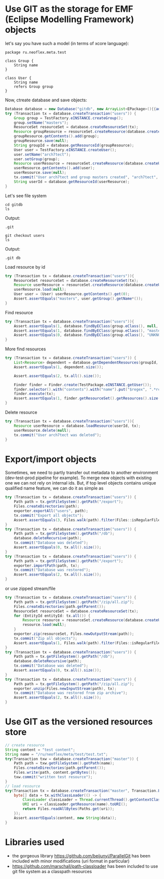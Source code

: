 # Use GIT as the storage for EMF (Eclipse Modelling Framework) objects 
let's say you have such a model (in terms of xcore language):
```xcore
package ru.neoflex.meta.test

class Group {
    String name
}

class User {
    String name
    refers Group group
}

```

Now, ctreate database and save objects:
```java
Database database = new Database("gitdb", new ArrayList<EPackage>(){{add(TestPackage.eINSTANCE);}});
try (Transaction tx = database.createTransaction("users")) {
    Group group = TestFactory.eINSTANCE.createGroup();
    group.setName("masters");
    ResourceSet resourceSet = database.createResourceSet(tx);
    Resource groupResource = resourceSet.createResource(database.createURI(null, null));
    groupResource.getContents().add(group);
    groupResource.save(null);
    String groupId = database.getResourceId(groupResource);
    User user = TestFactory.eINSTANCE.createUser();
    user.setName("arch7tect");
    user.setGroup(group);
    Resource userResource = resourceSet.createResource(database.createURI(null, null));
    userResource.getContents().add(user);
    userResource.save(null);
    tx.commit("User arch7tect and group masters created", "arch7tect", "");
    String userId = database.getResourceId(userResource);
}
```

Let's see file system
```shell script
cd gitdb
ls
```
Output:
```
.git
```
```shell script
git checkout users
ls
```
Output:
```
.git db
```
Load resource by id
```java
try (Transaction tx = database.createTransaction("users")){
    ResourceSet resourceSet = database.createResourceSet(tx);
    Resource userResource = resourceSet.createResource(database.createURI(userId, null));
    userResource.load(null);
    User user = (User) userResource.getContents().get(0);
    Assert.assertEquals("masters", user.getGroup().getName*());
}
```
Find resource
```java
try (Transaction tx = database.createTransaction("users")){
    Assert.assertEquals(1, database.findByEClass(group.eClass(), null, tx).getResources().size());
    Assert.assertEquals(1, database.findByEClass(group.eClass(), "masters", tx).getResources().size());
    Assert.assertEquals(0, database.findByEClass(group.eClass(), "UNKNOWN", tx).getResources().size());
}
```
More find resources
```java
try (Transaction tx = database.createTransaction("users")) {
    List<Resource> dependent = database.getDependentResources(groupId, tx);
    Assert.assertEquals(1, dependent.size());

    Assert.assertEquals(2, tx.all().size());

    Finder finder = Finder.create(TestPackage.eINSTANCE.getUser());
    finder.selector().with("contents").with("name").put("$regex", ".*rch7.*");
    finder.execute(tx);
    Assert.assertEquals(1, finder.getResourceSet().getResources().size());
}
```
Delete resource
```java
try (Transaction tx = database.createTransaction("users")){
    Resource userResource = database.loadResource(userId, tx);
    userResource.delete(null);
    tx.commit("User arch7tect was deleted");
}
```
# Export/import objects
Sometimes, we  need to partly transfer out metadata to another environment 
(dev-test-prod pipeline for example). To merge new objects
with existing one we can not rely on internal ids. But,
if top level objects contains unique qualified name feature,
we can do it as simple as
```java
try (Transaction tx = database.createTransaction("users")) {
    Path path = tx.getFileSystem().getPath("/export");
    Files.createDirectories(path);
    exporter.exportAll("users", path);
    tx.commit("Export all objects");
    Assert.assertEquals(3, Files.walk(path).filter(Files::isRegularFile).count());
}
try (Transaction tx = database.createTransaction("users")) {
    Path path = tx.getFileSystem().getPath("/db");
    database.deleteRecursive(path);
    tx.commit("Database was deleted");
    Assert.assertEquals(0, tx.all().size());
}
try (Transaction tx = database.createTransaction("users")) {
    Path path = tx.getFileSystem().getPath("/export");
    exporter.importPath(path, tx);
    tx.commit("Database was restored");
    Assert.assertEquals(2, tx.all().size());
}
```
or use zipped stream/file
```java
try (Transaction tx = database.createTransaction("users")) {
    Path path = tx.getFileSystem().getPath("/zip/all.zip");
    Files.createDirectories(path.getParent());
    ResourceSet resourceSet = database.createResourceSet(tx);
    for (EntityId entityId: tx.all()) {
        Resource resource = resourceSet.createResource(database.createURI(entityId.getId(), null));
        resource.load(null);
    }
    exporter.zip(resourceSet, Files.newOutputStream(path));
    tx.commit("Zip all objects");
    Assert.assertEquals(1, Files.walk(path).filter(Files::isRegularFile).count());
}
try (Transaction tx = database.createTransaction("users")) {
    Path path = tx.getFileSystem().getPath("/db");
    database.deleteRecursive(path);
    tx.commit("Database was deleted");
    Assert.assertEquals(0, tx.all().size());
}
try (Transaction tx = database.createTransaction("users")) {
    Path path = tx.getFileSystem().getPath("/zip/all.zip");
    exporter.unzip(Files.newInputStream(path), tx);
    tx.commit("Database was restored from zip archive");
    Assert.assertEquals(2, tx.all().size());
}
```
# Use GIT as the versioned resources store
```java
// create resource
String content = "test content";
String name = "/ru/neoflex/meta/test/test.txt";
try(Transaction txw = database.createTransaction("master")) {
    Path path = txw.getFileSystem().getPath(name);
    Files.createDirectories(path.getParent());
    Files.write(path, content.getBytes());
    txw.commit("written test resource");
}
// load resource
try(Transaction tx = database.createTransaction("master", Transaction.LockType.READ)) {
    byte[] data = tx.withClassLoader(() -> {
        ClassLoader classLoader = Thread.currentThread().getContextClassLoader();
        URI uri = classLoader.getResource(name).toURI();
        return Files.readAllBytes(Paths.get(uri));
    });
    Assert.assertEquals(content, new String(data));
}
```
# Libraries used
* the gorgeous library https://github.com/beijunyi/ParallelGit 
  has been included with minor modifications (uri format in particular)
* https://github.com/marschall/path-classloader has been included to use 
git file system as a classpath resources